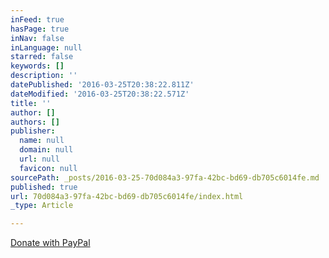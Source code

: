 ```yaml
---
inFeed: true
hasPage: true
inNav: false
inLanguage: null
starred: false
keywords: []
description: ''
datePublished: '2016-03-25T20:38:22.811Z'
dateModified: '2016-03-25T20:38:22.571Z'
title: ''
author: []
authors: []
publisher:
  name: null
  domain: null
  url: null
  favicon: null
sourcePath: _posts/2016-03-25-70d084a3-97fa-42bc-bd69-db705c6014fe.md
published: true
url: 70d084a3-97fa-42bc-bd69-db705c6014fe/index.html
_type: Article

---
```

[Donate with PayPal][0]

[0]: https://www.paypal.com/us/cgi-bin/webscr?cmd=_flow&SESSION=Ryw79IP1syVOrrGHgE78brgXW20OTgxV1IHca3d1-qVcyUzpieU7ZRNCV7a&dispatch=5885d80a13c0db1f8e263663d3faee8defcd6970d4fd9d661117ac2649af92bb